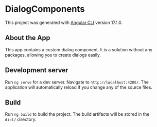 # DialogComponents

This project was generated with [Angular CLI](https://github.com/angular/angular-cli) version 17.1.0.

## About the App

This app contains a custom dialog component. It is a solution without any packages, allowing you to create dialogs easily.

## Development server

Run `ng serve` for a dev server. Navigate to `http://localhost:4200/`. The application will automatically reload if you change any of the source files.

## Build

Run `ng build` to build the project. The build artifacts will be stored in the `dist/` directory.